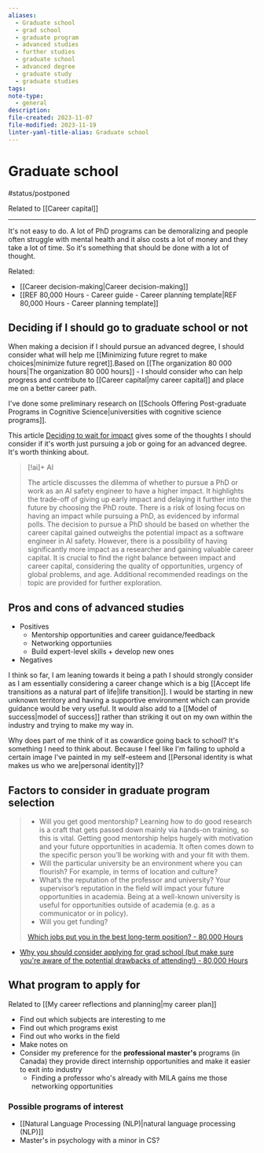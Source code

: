 ```yaml
---
aliases:
  - Graduate school
  - grad school
  - graduate program
  - advanced studies
  - further studies
  - graduate school
  - advanced degree
  - graduate study
  - graduate studies
tags: 
note-type:
  - general
description: 
file-created: 2023-11-07
file-modified: 2023-11-19
linter-yaml-title-alias: Graduate school
---
```


# Graduate school

#status/postponed

Related to [[Career capital]]

---

It's not easy to do. A lot of PhD programs can be demoralizing and people often struggle with mental health and it also costs a lot of money and they take a lot of time. So it's something that should be done with a lot of thought.

Related:
- [[Career decision-making|Career decision-making]]
- [[REF 80,000 Hours - Career guide - Career planning template|REF 80,000 Hours - Career planning template]]

## Deciding if I should go to graduate school or not

When making a decision if I should pursue an advanced degree, I should consider what will help me [[Minimizing future regret to make choices|minimize future regret]].Based on [[The organization 80 000 hours|The organization 80 000 hours]] - I should consider who can help progress and contribute to [[Career capital|my career capital]] and place me on a better career path.

I've done some preliminary research on [[Schools Offering Post-graduate Programs in Cognitive Science|universities with cognitive science programs]].

This article [Deciding to wait for impact](https://80000hours.org/career-guide/career-capital/#should-you-wait-to-have-an-impact) gives some of the thoughts I should consider if it's worth just pursuing a job or going for an advanced degree. It's worth thinking about.

> [!ai]+ AI
>
> The article discusses the dilemma of whether to pursue a PhD or work as an AI safety engineer to have a higher impact. It highlights the trade-off of giving up early impact and delaying it further into the future by choosing the PhD route. There is a risk of losing focus on having an impact while pursuing a PhD, as evidenced by informal polls. The decision to pursue a PhD should be based on whether the career capital gained outweighs the potential impact as a software engineer in AI safety. However, there is a possibility of having significantly more impact as a researcher and gaining valuable career capital. It is crucial to find the right balance between impact and career capital, considering the quality of opportunities, urgency of global problems, and age. Additional recommended readings on the topic are provided for further exploration.

## Pros and cons of advanced studies

- Positives
	- Mentorship opportunities and career guidance/feedback
	- Networking opportuniies
	- Build expert-level skills + develop new ones
- Negatives

I think so far, I am leaning towards it being a path I should strongly consider as I am essentially considering a career change which is a big [[Accept life transitions as a natural part of life|life transition]]. I would be starting in new unknown territory and having a supportive environment which can provide guidance would be very useful. It would also add to a [[Model of success|model of success]] rather than striking it out on my own within the industry and trying to make my way in.

Why does part of me think of it as cowardice going back to school? It's something I need to think about. Because I feel like I'm failing to uphold a certain image I've painted in my self-esteem and [[Personal identity is what makes us who we are|personal identity]]?

## Factors to consider in graduate program selection

> - Will you get good mentorship? Learning how to do good research is a craft that gets passed down mainly via hands-on training, so this is vital. Getting good mentorship helps hugely with motivation and your future opportunities in academia. It often comes down to the specific person you’ll be working with and your fit with them.
> - Will the particular university be an environment where you can flourish? For example, in terms of location and culture?
> - What’s the reputation of the professor and university? Your supervisor’s reputation in the field will impact your future opportunities in academia. Being at a well-known university is useful for opportunities outside of academia (e.g. as a communicator or in policy).
> - Will you get funding?
>
>  [Which jobs put you in the best long-term position? - 80,000 Hours](https://80000hours.org/career-guide/career-capital/)

- [Why you should consider applying for grad school (but make sure you're aware of the potential drawbacks of attending!) - 80,000 Hours](https://80000hours.org/2017/11/consider-applying-for-a-phd-program-now/)

## What program to apply for

Related to [[My career reflections and planning|my career plan]]

- Find out which subjects are interesting to me
- Find out which programs exist
- Find out who works in the field
- Make notes on
- Consider my preference for the **professional master's** programs (in Canada) they provide direct internship opportunities and make it easier to exit into industry
	- Finding a professor who's already with MILA gains me those networking opportunities


### Possible programs of interest

- [[Natural Language Processing (NLP)|natural language processing (NLP)]]
- Master's in psychology with a minor in CS?